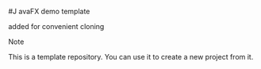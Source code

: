 #J avaFX demo template
  
added for convenient cloning  
  
>[!NOTE]
> This is a template repository. You can use it to create a new project from it.  
  